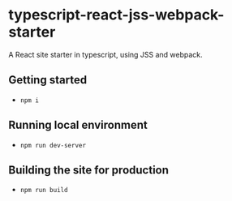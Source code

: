 # typescript-react-jss-webpack-starter
A React site starter in typescript, using JSS and webpack.

## Getting started
- `npm i`

## Running local environment
- `npm run dev-server`

## Building the site for production
- `npm run build`
